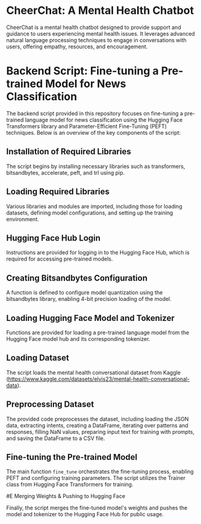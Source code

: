 # CheerChat: A Mental Health Chatbot

CheerChat is a mental health chatbot designed to provide support and guidance to users experiencing mental health issues. It leverages advanced natural language processing techniques to engage in conversations with users, offering empathy, resources, and encouragement.

# Backend Script: Fine-tuning a Pre-trained Model for News Classification

The backend script provided in this repository focuses on fine-tuning a pre-trained language model for news classification using the Hugging Face Transformers library and Parameter-Efficient Fine-Tuning (PEFT) techniques. Below is an overview of the key components of the script:

## Installation of Required Libraries

The script begins by installing necessary libraries such as transformers, bitsandbytes, accelerate, peft, and trl using pip.

## Loading Required Libraries

Various libraries and modules are imported, including those for loading datasets, defining model configurations, and setting up the training environment.

## Hugging Face Hub Login

Instructions are provided for logging in to the Hugging Face Hub, which is required for accessing pre-trained models.

## Creating Bitsandbytes Configuration

A function is defined to configure model quantization using the bitsandbytes library, enabling 4-bit precision loading of the model.

## Loading Hugging Face Model and Tokenizer

Functions are provided for loading a pre-trained language model from the Hugging Face model hub and its corresponding tokenizer.

## Loading Dataset

The script loads the mental health conversational dataset from Kaggle (https://www.kaggle.com/datasets/elvis23/mental-health-conversational-data).

## Preprocessing Dataset

The provided code preprocesses the dataset, including loading the JSON data, extracting intents, creating a DataFrame, iterating over patterns and responses, filling NaN values, preparing input text for training with prompts, and saving the DataFrame to a CSV file.

## Fine-tuning the Pre-trained Model

The main function `fine_tune` orchestrates the fine-tuning process, enabling PEFT and configuring training parameters. The script utilizes the Trainer class from Hugging Face Transformers for training.

#E Merging Weights & Pushing to Hugging Face

Finally, the script merges the fine-tuned model's weights and pushes the model and tokenizer to the Hugging Face Hub for public usage.
